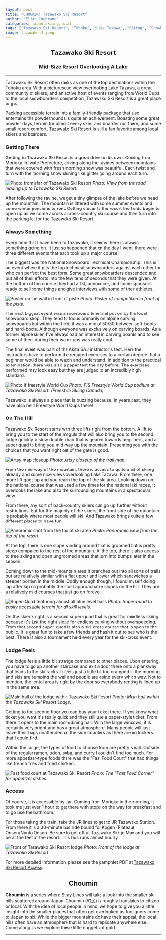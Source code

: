 ```yaml
---
layout: post
title: "CHOUMIN: Tazawako Ski Resort"
author: "Eliot Cochrane"
categories: japan,skiing,local
tags: ["Tazawako Ski Resort", "Tohoku", "Lake Tazawa", "Skiing", "Snowboarding", "Winter Sports", "Events", "Travel", "Morioka", "Iwate Prefecture", "Mountain Views", "Ski Resort Access", "Choumin", "Local Hills", "Japan Skiing"]
image: tazawako-3.jpeg
---
```


## <center>Tazawako Ski Resort</center>
### <center>Mid-Size Resort Overlooking A Lake</center>

***

Tazawako Ski Resort often ranks as one of the top destinations within the Tohoku area. With a picturesque view overlooking Lake Tazawa, a great community of skiers, and an active host of events ranging from World Cups to the local snowboarders competition, Tazawako Ski Resort is a great place to go.

Packing accessible terrain into a family-friendly package that also entertains the powderhounds is quite an achievement. Boasting some great powder days, terrain for almost every skier and boarder out there, and some small resort comfort, Tazawako Ski Resort is still a fan favorite among local skiers and boarders.

### Getting There

Getting to Tazawako Ski Resort is a great drive on its own. Coming from Morioka in Iwate Prefecture, driving along the ravines between mountains that were covered with fresh morning snow was beautiful. Each twist and turn with the morning snow shining like glitter going around each turn.

![Photo from afar of Tazawako Ski Resort](/assets/img/tazawako-9.jpeg)
*Photo: View from the road leading up to Tazawako Ski Resort.*

After following the ravine, we get a tiny glimpse of the lake before we head up the mountain. The mountain is littered with some summer events and some winter pensions to rent. Getting closer to the resort the fields begin to open up as we come across a cross-country ski course and then turn into the parking lot for the Tazawako Ski Resort.

### Always Something

Every time that I have been to Tazawako, it seems there is always something going on. It just so happened that on the day I went, there were three different events that each took up a major course! 

The biggest was the National Snowboard Technical Championship. This is an event where it pits the top technical snowboarders against each other for who can perfect the best form. Some great snowboarders descended and put all of their efforts into the few tens of seconds that they were given. At the bottom of the course they had a DJ, announcer, and some sponsors ready to sell some things and give interviews with some of their athletes.

![Poster on the wall in front of piste](/assets/img/tazawako-11.jpeg)
*Photo: Poster of competition in front of the piste.*

The next biggest event was a snowboard time trial put on by the local snowboard shop. They tend to focus primarily on alpine carving snowboards but within the field, it was a mix of 50/50 between soft-boots and hard-boots. Although everyone was exclusively on carving boards. As a former alpine skier, I've always had an interest in carving boards and to see some of them during their warm-ups was really cool.

The final event was part of the Akita SAJ instructor's test. Here the instructors have to perform the required exercises to a certain degree that a beginner would be able to watch and understand. In addition to the practical examination, there was also a paper test the day before. The exercises performed may look easy but they are judged to an incredibly high standard.

![Photo if freestyle World Cup](/assets/img/tazawako-12.jpeg)
*Photo: FIS Freestyle World Cup podium at Tazawako Ski Resort. (Freestyle Skiing Canada)* 

Tazawako is always a place that is buzzing because, in years past, they have also held Freestyle World Cups there! 

### On The Hill

Tazawako Ski Resort starts with three lifts right from the bottom. A lift to bring you to the start of the moguls that will also bring you to the second lodge quickly, a slow double chair that is geared towards beginners, and a super quad to bring you mid-way up the mountain. Presenting you with the choices that you want right out of the gate is good.

![Artsy map closeup](/assets/img/tazawako-10.jpeg)
*Photo: Artsy closeup of the trail map.*

From the mid-way of the mountain, there is access to quite a bit of skiing already and some nice views overlooking Lake Tazawa. From there, one more lift goes up and you reach the top of the ski area. Looking down on the national course that was used a few times for the national ski races, it overlooks the lake and also the surrounding mountains in a spectacular view.

From there, any sort of back-country skiers can go up further without restrictions. But for the majority of the skiers, the front side of the mountain is probably where most people will ski. And Tazawako brings quite a few different places to have fun.

![Panoramic shot from the top of ski area](/assets/img/tazawako-4.jpeg)
*Photo: Panoramic view from the top of the resort.*

At the top, there is one slope winding around that is groomed but is pretty steep compared to the rest of the mountain. At the top, there is also access to tree skiing and open ungroomed areas that turn into bumps later in the season.

Coming down to the mid-mountain area it branches out into all sorts of trails but are relatively similar with a flat upper and lower which sandwiches a steeper portion in the middle. Oddly enough though, I found myself doing lap after lap on probably the most approachable slopes on the hill. They are a relatively mild courses that just go on forever.

![Super-Quad featuring almost all blue level trails](/assets/img/tazawako-1.jpeg)
*Photo: Super-quad to easily accessible terrain for all skill levels.*

On the skier's right is a second super-quad that is great for mindless skiing because it's just the right slope for endless carving without overspeeding. From that second super-quad is also a ski-cross course that is open to the public. It is great fun to take a few friends and hash it out to see who is the best. There is also a tournament held every year for the ski-cross event.

### Lodge Feels

The lodge feels a little bit strange compared to other places. Upon entering, you have to go up another staircase and exit a door there onto a plankway that leads to the ski racks. It feels just a little bit too cramped in the morning and skis are bumping the wall and people are going every which way. Not to mention, the rental area is right by the door so everybody renting is lined up in the same area.

![Main hall of the lodge within Tazawako Ski Resort](/assets/img/tazawako-6.jpeg)
*Photo: Main hall within the Tazawako Ski Resort Lodge.*

Getting to the second floor you can buy your ticket there. If you know what ticket you want it's really quick and they still use a paper-style ticket. From there it opens to the main room/dining hall. With the large windows, it is certainly very bright and has a great atmosphere. Many people will just leave their bags unattended on the side counters as there are no lockers that I could find.

Within the lodge, the types of food to choose from are pretty small. Outside of the regular ramen, udon, soba, and curry I couldn't find too much. For more appetizer-type foods there was the "Fast Food Court" that had things like french fries and fried chicken.

![Fast food court at Tazawako Ski Resort](/assets/img/tazawako-7.jpeg)
*Photo: The "Fast Food Corner" for appetizer dishes.*

### Access

Of course, it is accessible by car. Coming from Morioka in the morning, it took me just over 1 hour to get there with stops on the way for breakfast and to go use the bathroom.

For those taking the train, take the JR lines to get to JR Tazawako Station. From there it is a 30-minute bus ride bound for Kogen (Plateau) Onsen/Nyuto Onsen. Be sure to get off at Tazawako Ski-jo Mae and you will be at the feet of the resort. This bus runs almost hourly.

![Front of Tazawako Ski Resort lodge](/assets/img/tazawako-8.jpeg)
*Photo: Front of the lodge at Tazawako Ski Resort.*

For more detailed information, please see the pamphlet PDF at [Tazawako Ski Resort Access](https://www.tazawako-ski.com/assets/pdf/tazawako-ski_pamphlet.pdf).

## <center>Choumin</center>

**Choumin** is a series where Stray Lines will take a look into the smaller ski hills scattered around Japan. Choumin (町民) is roughly translates to citizen or local. With the idea of local people in mind, we hope to give you a little insight into the smaller places that often get overlooked as foreigners come to Japan to ski. While the bigger mountains do have their appeal, the local hills often have an atmosphere that is hard to replicate anywhere else. Come along as we explore these little nuggets of gold.

***

